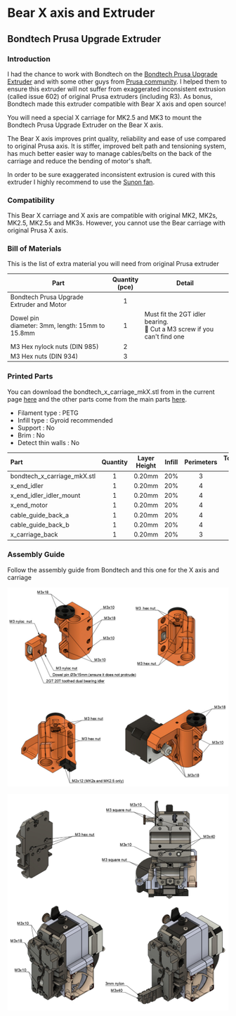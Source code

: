 # Bear X axis and Extruder

## Bondtech Prusa Upgrade Extruder


### Introduction

I had the chance to work with Bondtech on the [Bondtech Prusa Upgrade Extruder](https://www.bondtech.se/en/product-category/upgrade-kits/prusa/) and with some other guys from [Prusa community](https://www.facebook.com/groups/prusacommunity/). I helped them to ensure this extruder will not suffer from exaggerated inconsistent extrusion (called issue 602) of original Prusa extruders (including R3). As bonus, Bondtech made this extruder compatible with Bear X axis and open source!

You will need a special X carriage for MK2.5 and MK3 to mount the Bondtech Prusa Upgrade Extruder on the Bear X axis.

The Bear X axis improves print quality, reliability and ease of use compared to original Prusa axis. It is stiffer, improved belt path and tensioning system, has much better easier way to manage cables/belts on the back of the carriage and reduce the bending of motor's shaft.

In order to be sure exaggerated inconsistent extrusion is cured with this extruder I highly recommend to use the [Sunon fan](../hotend_fan).


### Compatibility

This Bear X carriage and X axis are compatible with original MK2, MK2s, MK2.5, MK2.5s and MK3s. However, you cannot use the Bear carriage with original Prusa X axis.


### Bill of Materials

This is the list of extra material you will need from original Prusa extruder

| Part     | Quantity<br>(pce) | Detail |
|----------|:---------------:|--------|
| Bondtech Prusa Upgrade Extruder and Motor | 1 | |
| Dowel pin<br/>diameter: 3mm, length: 15mm to 15.8mm | 1 | Must fit the 2GT idler bearing.<br/>:pushpin: Cut a M3 screw if you can't find one |
| M3 Hex nylock nuts (DIN 985) | 2 | |
| M3 Hex nuts (DIN 934) | 3 | |


### Printed Parts

You can download the bondtech_x_carriage_mkX.stl from in the current page [here](printed_parts/) and the other parts come from the main parts [here](../../printed_parts/stl).

* Filament type : PETG
* Infill type : Gyroid recommended
* Support : No
* Brim : No
* Detect thin walls : No

| Part | Quantity | Layer Height | Infill | Perimeters | Top/Bottom Layers |
|:----|:----:|:----:|:----:|:----:|:----:|
| bondtech_x_carriage_mkX.stl | 1 | 0.20mm | 20% | 3 | 5 |
| x_end_idler                 | 1 | 0.20mm | 20% | 4 | 5 |
| x_end_idler_idler_mount     | 1 | 0.20mm | 20% | 4 | 5 |
| x_end_motor                 | 1 | 0.20mm | 20% | 4 | 5 |
| cable_guide_back_a          | 1 | 0.20mm | 20% | 4 | 5 |
| cable_guide_back_b          | 1 | 0.20mm | 20% | 4 | 5 |
| x_carriage_back             | 1 | 0.20mm | 20% | 3 | 5 |



### Assembly Guide

Follow the assembly guide from Bondtech and this one for the X axis and carriage

![Quick assembly 1](assembly/quick_assembly_1.jpg)

![Quick assembly 2](assembly/quick_assembly_2.jpg)
